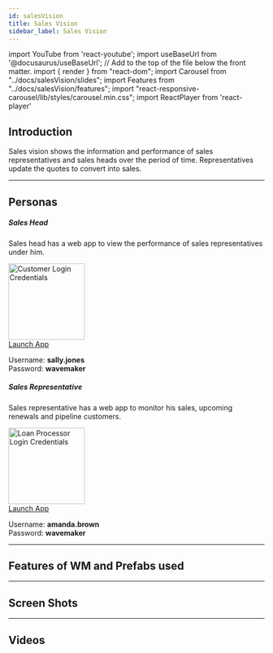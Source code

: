 ```yaml
---
id: salesVision
title: Sales Vision
sidebar_label: Sales Vision
---
```


import YouTube from 'react-youtube';
import useBaseUrl from '@docusaurus/useBaseUrl'; // Add to the top of the file below the front matter.
import { render } from "react-dom";
import Carousel from "../docs/salesVision/slides";
import Features from "../docs/salesVision/features";
import "react-responsive-carousel/lib/styles/carousel.min.css";
import ReactPlayer from 'react-player'


## Introduction

Sales vision shows the information and performance of sales representatives and sales heads
over the period of time. Representatives update the quotes to convert into sales.


---

## Personas

<section>
  <div className="container">
    <div className="row">
      <div className="col card text--center margin--sm padding--none">
          <h5 className="card__header margin-bottom--none padding-horiz--none">
            Sales Head
          </h5>
          <div className="card__body">
            <p>Sales head has a web app to view the performance of sales representatives under him.</p>
            <img alt="Customer Login Credentials" src={useBaseUrl('img/salesVision/sales_head.png')} height="150px"/>
            <br/>
            <a href="http://pk50dzkgmxm4.cloud.wavemakeronline.com/DemoSalesVision" target="_blank" className="button button--primary button--outline margin-bottom--sm">Launch App</a>
            <p>Username: <b>sally.jones</b> <br/> Password: <b>wavemaker</b></p>
          </div>
      </div>
      <div className="col card text--center margin--sm padding--none">
          <h5 className="card__header margin-bottom--none padding-horiz--none">
            Sales Representative
          </h5>
          <div className="card__body">
            <p>Sales representative has a web app to monitor his sales, upcoming renewals and pipeline customers.</p>
            <img alt="Loan Processor Login Credentials" src={useBaseUrl('img/salesVision/sales_representative.png')} height="150px"/>
            <br/>
            <a href="http://pk50dzkgmxm4.cloud.wavemakeronline.com/DemoSalesVision" target="_blank" className="button button--primary button--outline margin-bottom--sm">Launch App</a>
            <p>Username: <b>amanda.brown</b> <br/> Password: <b>wavemaker</b></p>
          </div>
      </div>
    </div>
  </div>
</section>

---


## Features of WM and Prefabs used

<Features />

---


## Screen Shots

<Carousel />

---

## Videos

<YouTube videoId="Fhie1OW8SOY" />

<!-- ---

## User Flow of App

![alt text](/img/salesVision/workflow.svg 'User Flow of Sales Vision App')  -->

